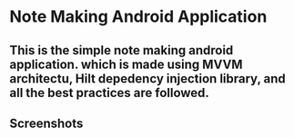 # Note Making Android Application
## This is the simple note making android application. which is made using MVVM architectu, Hilt depedency injection library, and all the best practices are followed.
## Screenshots
